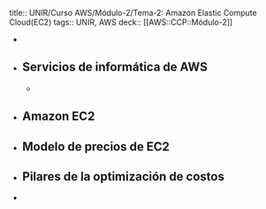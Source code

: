title:: UNIR/Curso AWS/Módulo-2/Tema-2: Amazon Elastic Compute Cloud(EC2)
tags:: UNIR, AWS
deck:: [[AWS::CCP::Módulo-2]]

-
- ## Servicios de informática de AWS
	-
- ## Amazon EC2
- ## Modelo de precios de EC2
- ## Pilares de la optimización de costos
-